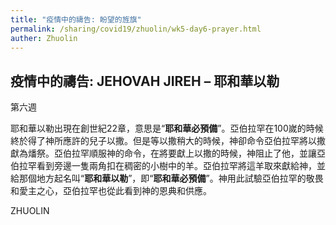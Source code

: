 ```yaml
---
title: "疫情中的禱告: 盼望的旌旗"
permalink: /sharing/covid19/zhuolin/wk5-day6-prayer.html
auther: Zhuolin
---
```


## 疫情中的禱告: JEHOVAH JIREH – 耶和華以勒   

第六週  

耶和華以勒出現在創世紀22章，意思是“**耶和華必預備**”。亞伯拉罕在100嵗的時候終於得了神所應許的兒子以撒。但是等以撒稍大的時候，神卻命令亞伯拉罕將以撒獻為燔祭。亞伯拉罕順服神的命令，在將要獻上以撒的時候，神阻止了他，並讓亞伯拉罕看到旁邊一隻兩角扣在稠密的小樹中的羊。亞伯拉罕將這羊取來獻給神，並給那個地方起名叫“**耶和華以勒**”，即“**耶和華必預備**”。神用此試驗亞伯拉罕的敬畏和愛主之心，亞伯拉罕也從此看到神的恩典和供應。  

ZHUOLIN  

